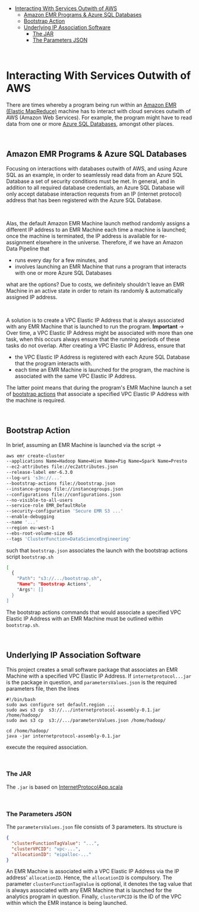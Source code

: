
<br>

* [Interacting With Services Outwith of AWS](#interacting-with-services-outwith-of-aws)
  * [Amazon EMR Programs & Azure SQL Databases](#amazon-emr-programs--azure-sql-databases)
  * [Bootstrap Action](#bootstrap-action)
  * [Underlying IP Association Software](#underlying-ip-association-software)
    * [The JAR](#the-jar)
    * [The Parameters JSON](#the-parameters-json)

<br>

# Interacting With Services Outwith of AWS

There are times whereby a program being run within an [Amazon EMR (Elastic MapReduce)](https://docs.aws.amazon.com/emr/latest/ManagementGuide/emr-what-is-emr.html) machine has to 
interact with cloud services outwith of AWS (Amazon Web Services).  For example, the program might have to read data 
from one or more [Azure SQL Databases](https://azure.microsoft.com/en-us/products/azure-sql/database/), amongst other places.  

<br>

## Amazon EMR Programs & Azure SQL Databases

Focusing on interactions with databases outwith of AWS, and using Azure SQL as an example, in order to seamlessly read 
data from an Azure SQL Database a set of security conditions must be met.  In general, and in addition to all 
required database credentials,  an Azure SQL Database will only accept database interaction requests from an 
IP (internet protocol) address that has been registered with the Azure SQL Database.

<br>

Alas, the default Amazon EMR Machine launch method randomly assigns a different IP address to an EMR Machine each 
time a machine is launched; once the machine is terminated, the IP address is available for re-assignment 
elsewhere in the universe.  Therefore, if we have an Amazon Data Pipeline that 

* runs every day for a few minutes, and 
* involves launching an EMR Machine that runs a program that interacts with one or more Azure SQL Databases

what are the options?  Due to costs, we definitely shouldn't leave an EMR Machine in an active state in 
order to retain its randomly & automatically assigned IP address.

<br>

A solution is to create a VPC Elastic IP Address that is always associated with any EMR Machine that is launched to 
run the program.  **Important** → Over time, a VPC Elastic IP Address might be associated with more than one task, 
when this occurs always ensure that the running periods of these tasks do not overlap.  After creating a VPC Elastic IP 
Address, ensure that

* the VPC Elastic IP Address is registered with each Azure SQL Database that the program interacts with.
* each time an EMR Machine is launched for the program, the machine is associated with the same VPC Elastic IP Address.

The latter point means that during the program's EMR Machine launch a set of [bootstrap actions](https://docs.aws.amazon.com/emr/latest/ManagementGuide/emr-plan-software.html) that associate a specified VPC 
Elastic IP Address with the machine is required.  

<br>

## Bootstrap Action

In brief, assuming an EMR Machine is launched via the script →

```bash
aws emr create-cluster 
--applications Name=Hadoop Name=Hive Name=Pig Name=Spark Name=Presto 
--ec2-attributes file://ec2attributes.json  
--release-label emr-6.3.0 
--log-uri 's3n://...' 
--bootstrap-actions file://bootstrap.json 
--instance-groups file://instancegroups.json 
--configurations file://configurations.json 
--no-visible-to-all-users 
--service-role EMR_DefaultRole 
--security-configuration 'Secure EMR S3 ...' 
--enable-debugging 
--name '...' 
--region eu-west-1 
--ebs-root-volume-size 65 
--tags 'ClusterFunction=DataScienceEngineering'

```

such that `bootstrap.json` associates the launch with the bootstrap actions script `bootstrap.sh`

```bash
[
  {
    "Path": "s3://.../bootstrap.sh",
    "Name": "Bootstrap Actions",
    "Args": []
  }
]
```

The bootstrap actions commands that would associate a specified VPC Elastic IP Address with an EMR Machine must be 
outlined within `bootstrap.sh`.  

<br>

## Underlying IP Association Software

This project creates a small software package that associates an EMR Machine with a specified VPC Elastic IP Address. 
If `internetprotocol...jar` is the package in question, and `parametersValues.json` is the required parameters 
file, then the  lines

```shell
#!/bin/bash
sudo aws configure set default.region ...
sudo aws s3 cp  s3://.../internetprotocol-assembly-0.1.jar /home/hadoop/
sudo aws s3 cp  s3://.../parametersValues.json /home/hadoop/

cd /home/hadoop/
java -jar internetprotocol-assembly-0.1.jar

```

execute the required association.  

<br>

### The JAR

The `.jar` is based on [InternetProtocolApp.scala](./src/main/scala/com/grey/InternetProtocolApp.scala)

<br>

### The Parameters JSON

The `parametersValues.json` file consists of 3 parameters. Its structure is

```json
{
  "clusterFunctionTagValue": "...",
  "clusterVPCID": "vpc-...",
  "allocationID": "eipalloc-..."
}
```

An EMR Machine is associated with a VPC Elastic IP Address via the IP address' `allocationID`.  Hence, the 
`allocationID` is compulsory.  The parameter `clusterFunctionTagValue` is optional, it denotes the tag value that is always 
associated with any EMR Machine that is launched for the analytics program in question.  Finally, `clusterVPCID` is 
the ID of the VPC within which the EMR instance is being launched.

<br>
<br>
<br>
<br>